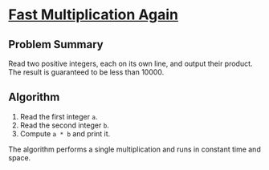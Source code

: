 # [Fast Multiplication Again](https://www.spoj.com/problems/MULTIPLY/)

## Problem Summary
Read two positive integers, each on its own line, and output their product. The result is guaranteed to be less than 10000.

## Algorithm
1. Read the first integer `a`.
2. Read the second integer `b`.
3. Compute `a * b` and print it.

The algorithm performs a single multiplication and runs in constant time and space.
